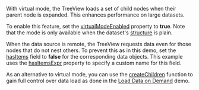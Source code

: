 With virtual mode, the TreeView loads a set of child nodes when their parent node is expanded. This enhances performance on large datasets.

To enable this feature, set the [virtualModeEnabled](/Documentation/ApiReference/UI_Components/dxTreeView/Configuration/#virtualModeEnabled) property to **true**. Note that the mode is only available when the dataset's [structure](/Documentation/ApiReference/UI_Components/dxTreeView/Configuration/#dataStructure) is plain.

When the data source is remote, the TreeView requests data even for those nodes that do not nest others. To prevent this as in this demo, set the [hasItems](/Documentation/ApiReference/UI_Components/dxTreeView/Configuration/items/#hasItems) field to **false** for the corresponding data objects. This example uses the [hasItemsExpr](/Documentation/ApiReference/UI_Components/dxTreeView/Configuration/#hasItemsExpr) property to specify a custom name for this field.

As an alternative to virtual mode, you can use the [createChildren](/Documentation/ApiReference/UI_Components/dxTreeView/Configuration/#createChildren) function to gain full control over data load as done in the [Load Data on Demand](/Demos/WidgetsGallery/Demo/TreeView/LoadDataOnDemand) demo.

